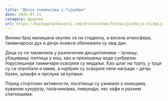 ```yaml
---
title: "Дечја олимпијада у Гајдобри"
date: 2025-07-21
category: Друштво
url: https://backapalankavesti.com/drustvo/manifestacije/decja-olimpijada-u-gajdobri/
---
```


Велики број малишана окупио се на стадиону, а весела атмосфера, такмичарски дух и дечји осмеси обележили су овај дан.

Деца су се такмичила у различитим дисциплинама – трчању, убацивању лоптица у кош, као и преношењу воде сунђером. Најуспешнији такмичари освојили су медаље.
Као шлаг на торту, у трци су се опробале и маме, а најбрже су освојиле лепе награде – дечји базен, шлауфе и прслуке за купање.

Поред спортских активности, посетиоци су уживали у кокицама, куваном кукурузу, палачинкама, лимунади, нес кафи и разним слаткишима.
